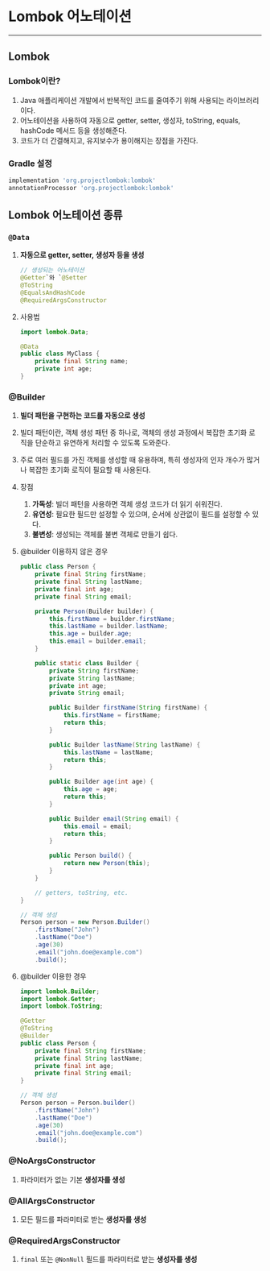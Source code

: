 # Lombok 어노테이션 

---

>

## Lombok 

### Lombok이란?

1. Java 애플리케이션 개발에서 반복적인 코드를 줄여주기 위해 사용되는 라이브러리이다. 
2. 어노테이션을 사용하여 자동으로 getter, setter, 생성자, toString, equals, hashCode 메서드 등을 생성해준다. 
3. 코드가 더 간결해지고, 유지보수가 용이해지는 장점을 가진다. 

### Gradle 설정

```gradle
implementation 'org.projectlombok:lombok'
annotationProcessor 'org.projectlombok:lombok'
```



## Lombok 어노테이션 종류

### `@Data`

1. **자동으로 getter, setter, 생성자 등을 생성**

   ```java
   // 생성되는 어노테이션 
   @Getter`와 `@Setter
   @ToString
   @EqualsAndHashCode
   @RequiredArgsConstructor
   ```

2. 사용법

   ```java
   import lombok.Data;
   
   @Data
   public class MyClass {
       private final String name;
       private int age;
   }
   ```

### @Builder

1. **빌더 패턴을 구현하는 코드를 자동으로 생성**

2. 빌더 패턴이란, 객체 생성 패턴 중 하나로, 객체의 생성 과정에서 복잡한 초기화 로직을 단순하고 유연하게 처리할 수 있도록 도와준다. 

3. 주로 여러 필드를 가진 객체를 생성할 때 유용하며, 특히 생성자의 인자 개수가 많거나 복잡한 초기화 로직이 필요할 때 사용된다. 

4. 장점

   1. **가독성**: 빌더 패턴을 사용하면 객체 생성 코드가 더 읽기 쉬워진다. 
   2. **유연성**: 필요한 필드만 설정할 수 있으며, 순서에 상관없이 필드를 설정할 수 있다. 
   3. **불변성**: 생성되는 객체를 불변 객체로 만들기 쉽다. 

5. @builder 이용하지 않은 경우 

   ```java
   public class Person {
       private final String firstName;
       private final String lastName;
       private final int age;
       private final String email;
   
       private Person(Builder builder) {
           this.firstName = builder.firstName;
           this.lastName = builder.lastName;
           this.age = builder.age;
           this.email = builder.email;
       }
   
       public static class Builder {
           private String firstName;
           private String lastName;
           private int age;
           private String email;
   
           public Builder firstName(String firstName) {
               this.firstName = firstName;
               return this;
           }
   
           public Builder lastName(String lastName) {
               this.lastName = lastName;
               return this;
           }
   
           public Builder age(int age) {
               this.age = age;
               return this;
           }
   
           public Builder email(String email) {
               this.email = email;
               return this;
           }
   
           public Person build() {
               return new Person(this);
           }
       }
   
       // getters, toString, etc.
   }
   
   // 객체 생성
   Person person = new Person.Builder()
       .firstName("John")
       .lastName("Doe")
       .age(30)
       .email("john.doe@example.com")
       .build();
   ```

6. @builder 이용한 경우

   ```java
   import lombok.Builder;
   import lombok.Getter;
   import lombok.ToString;
   
   @Getter
   @ToString
   @Builder
   public class Person {
       private final String firstName;
       private final String lastName;
       private final int age;
       private final String email;
   }
   
   // 객체 생성
   Person person = Person.builder()
       .firstName("John")
       .lastName("Doe")
       .age(30)
       .email("john.doe@example.com")
       .build();
   ```

### @NoArgsConstructor

1. 파라미터가 없는 기본 **생성자를 생성**


### @AllArgsConstructor

1. 모든 필드를 파라미터로 받는 **생성자를 생성**


### @RequiredArgsConstructor

1. `final` 또는 `@NonNull` 필드를 파라미터로 받는 **생성자를 생성**